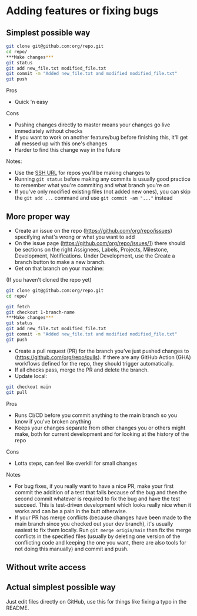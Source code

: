 # Adding features or fixing bugs

## Simplest possible way

```bash
git clone git@github.com:org/repo.git
cd repo/
***Make changes***
git status
git add new_file.txt modified_file.txt
git commit -m "Added new_file.txt and modified modified_file.txt"
git push
```

Pros
- Quick 'n easy

Cons
- Pushing changes directly to master means your changes go live immediately without checks
- If you want to work on another feature/bug before finishing this, it'll get all messed up with this one's changes
- Harder to find this change way in the future

Notes:
- Use the [SSH URL](https://docs.github.com/en/authentication/connecting-to-github-with-ssh/adding-a-new-ssh-key-to-your-github-account) for repos you'll be making changes to
- Running `git status` before making any commits is usually good practice to remember what you're commiting and what branch you're on
- If you've only modified existing files (not added new ones), you can skip the `git add ...` command and use `git commit -am "..."` instead

## More proper way

- Create an issue on the repo (https://github.com/org/repo/issues) specifying what's wrong or what you want to add
- On the issue page (https://github.com/org/repo/issues/1) there should be sections on the right Assignees, Labels, Projects, Milestone, Development, Notifications. Under Development, use the Create a branch button to make a new branch.
- Get on that branch on your machine:

(If you haven't cloned the repo yet)
```bash
git clone git@github.com:org/repo.git
cd repo/
```

```bash
git fetch
git checkout 1-branch-name
***Make changes***
git status
git add new_file.txt modified_file.txt
git commit -m "Added new_file.txt and modified modified_file.txt"
git push
```

- Create a pull request (PR) for the branch you've just pushed changes to (https://github.com/org/repo/pulls). If there are any GitHub Action (GHA) workflows defined for the repo, they should trigger automatically.
- If all checks pass, merge the PR and delete the branch.
- Update local:

```bash
git checkout main
git pull
```

Pros

- Runs CI/CD before you commit anything to the main branch so you know if you've broken anything
- Keeps your changes separate from other changes you or others might make, both for current development and for looking at the history of the repo

Cons

- Lotta steps, can feel like overkill for small changes

Notes

- For bug fixes, if you really want to have a nice PR, make your first commit the addition of a test that fails because of the bug and then the second commit whatever is required to fix the bug and have the test succeed. This is test-driven development which looks really nice when it works and can be a pain in the butt otherwise.
- If your PR has merge conflicts (because changes have been made to the main branch since you checked out your dev branch), it's usually easiest to fix them locally. Run `git merge origin/main` then fix the merge conflicts in the specified files (usually by deleting one version of the conflicting code and keeping the one you want, there are also tools for not doing this manually) and commit and push.

## Without write access



## Actual simplest possible way

Just edit files directly on GitHub, use this for things like fixing a typo in the README.
